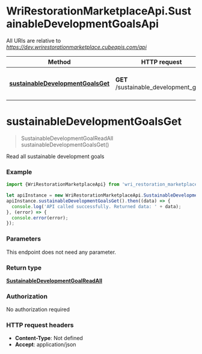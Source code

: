 # WriRestorationMarketplaceApi.SustainableDevelopmentGoalsApi

All URIs are relative to *https://dev.wrirestorationmarketplace.cubeapis.com/api*

Method | HTTP request | Description
------------- | ------------- | -------------
[**sustainableDevelopmentGoalsGet**](SustainableDevelopmentGoalsApi.md#sustainableDevelopmentGoalsGet) | **GET** /sustainable_development_goals | Read all sustainable development goals


<a name="sustainableDevelopmentGoalsGet"></a>
# **sustainableDevelopmentGoalsGet**
> SustainableDevelopmentGoalReadAll sustainableDevelopmentGoalsGet()

Read all sustainable development goals

### Example
```javascript
import {WriRestorationMarketplaceApi} from 'wri_restoration_marketplace_api';

let apiInstance = new WriRestorationMarketplaceApi.SustainableDevelopmentGoalsApi();
apiInstance.sustainableDevelopmentGoalsGet().then((data) => {
  console.log('API called successfully. Returned data: ' + data);
}, (error) => {
  console.error(error);
});

```

### Parameters
This endpoint does not need any parameter.

### Return type

[**SustainableDevelopmentGoalReadAll**](SustainableDevelopmentGoalReadAll.md)

### Authorization

No authorization required

### HTTP request headers

 - **Content-Type**: Not defined
 - **Accept**: application/json

